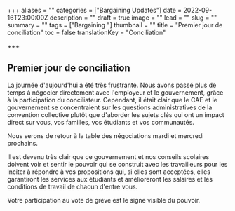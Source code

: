 +++
aliases = ""
categories = ["Bargaining Updates"]
date = 2022-09-16T23:00:00Z
description = ""
draft = true
image = ""
lead = ""
slug = ""
summary = ""
tags = ["Bargaining "]
thumbnail = ""
title = "Premier jour de conciliation"
toc = false
translationKey = "Conciliation"

+++
## Premier jour de conciliation

La journée d'aujourd'hui a été très frustrante. Nous avons passé plus de temps à négocier directement avec l'employeur et le gouvernement, grâce à la participation du conciliateur. Cependant, il était clair que le CAE et le gouvernement se concentraient sur les questions administratives de la convention collective plutôt que d'aborder les sujets clés qui ont un impact direct sur vous, vos familles, vos étudiants et vos communautés.

Nous serons de retour à la table des négociations mardi et mercredi prochains.

Il est devenu très clair que ce gouvernement et nos conseils scolaires doivent voir et sentir le pouvoir qui se construit avec les travailleurs pour les inciter à répondre à vos propositions qui, si elles sont acceptées, elles garantiront les services aux étudiants et amélioreront les salaires et les conditions de travail de chacun d'entre vous.

Votre participation au vote de grève est le signe visible du pouvoir.
